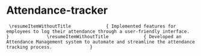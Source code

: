 # Attendance-tracker
     \resumeItemWithoutTitle             { Implemented features for employees to log their attendance through a user-friendly interface.              }              \resumeItemWithoutTitle             { Developed an Attendance Management system to automate and streamline the attendance tracking process.              }
